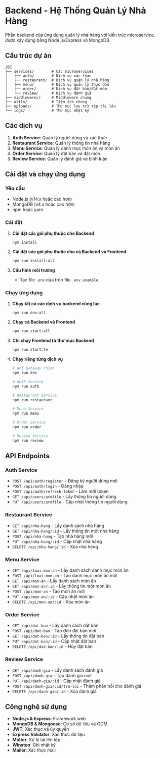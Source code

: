 # Backend - Hệ Thống Quản Lý Nhà Hàng

Phần backend của ứng dụng quản lý nhà hàng với kiến trúc microservice, được xây dựng bằng Node.js/Express và MongoDB.

## Cấu trúc dự án

```
/BE
├── services/        # Các microservices
│   ├── auth/        # Dịch vụ xác thực
│   ├── restaurant/  # Dịch vụ quản lý nhà hàng
│   ├── menu/        # Dịch vụ quản lý thực đơn
│   ├── order/       # Dịch vụ đặt bàn/đặt món
│   └── review/      # Dịch vụ đánh giá
├── middlewares/     # Middleware chung
├── utils/           # Tiện ích chung
├── uploads/         # Thư mục lưu trữ tệp tải lên
└── logs/            # Thư mục nhật ký
```

## Các dịch vụ

1. **Auth Service**: Quản lý người dùng và xác thực
2. **Restaurant Service**: Quản lý thông tin nhà hàng
3. **Menu Service**: Quản lý danh mục món ăn và món ăn
4. **Order Service**: Quản lý đặt bàn và đặt món
5. **Review Service**: Quản lý đánh giá và bình luận

## Cài đặt và chạy ứng dụng

### Yêu cầu

- Node.js (v14.x hoặc cao hơn)
- MongoDB (v4.x hoặc cao hơn)
- npm hoặc yarn

### Cài đặt

1. **Cài đặt các gói phụ thuộc cho Backend**
   ```bash
   npm install
   ```

2. **Cài đặt các gói phụ thuộc cho cả Backend và Frontend**
   ```bash
   npm run install:all
   ```

3. **Cấu hình môi trường**
   - Tạo file `.env` dựa trên file `.env.example`

### Chạy ứng dụng

1. **Chạy tất cả các dịch vụ backend cùng lúc**
   ```bash
   npm run dev:all
   ```

2. **Chạy cả Backend và Frontend**
   ```bash
   npm run start:all
   ```

3. **Chỉ chạy Frontend từ thư mục Backend**
   ```bash
   npm run start:fe
   ```

4. **Chạy riêng từng dịch vụ**
   ```bash
   # API Gateway chính
   npm run dev
   
   # Auth Service
   npm run auth
   
   # Restaurant Service
   npm run restaurant
   
   # Menu Service
   npm run menu
   
   # Order Service
   npm run order
   
   # Review Service
   npm run review
   ```

## API Endpoints

### Auth Service
- `POST /api/auth/register` - Đăng ký người dùng mới
- `POST /api/auth/login` - Đăng nhập
- `POST /api/auth/refresh-token` - Làm mới token
- `GET /api/users/profile` - Lấy thông tin người dùng
- `PUT /api/users/profile` - Cập nhật thông tin người dùng

### Restaurant Service
- `GET /api/nha-hang` - Lấy danh sách nhà hàng
- `GET /api/nha-hang/:id` - Lấy thông tin một nhà hàng
- `POST /api/nha-hang` - Tạo nhà hàng mới
- `PUT /api/nha-hang/:id` - Cập nhật nhà hàng
- `DELETE /api/nha-hang/:id` - Xóa nhà hàng

### Menu Service
- `GET /api/loai-mon-an` - Lấy danh sách danh mục món ăn
- `POST /api/loai-mon-an` - Tạo danh mục món ăn mới
- `GET /api/mon-an` - Lấy danh sách món ăn
- `GET /api/mon-an/:id` - Lấy thông tin một món ăn
- `POST /api/mon-an` - Tạo món ăn mới
- `PUT /api/mon-an/:id` - Cập nhật món ăn
- `DELETE /api/mon-an/:id` - Xóa món ăn

### Order Service
- `GET /api/dat-ban` - Lấy danh sách đặt bàn
- `POST /api/dat-ban` - Tạo đơn đặt bàn mới
- `GET /api/dat-ban/:id` - Lấy thông tin đặt bàn
- `PUT /api/dat-ban/:id` - Cập nhật đặt bàn
- `DELETE /api/dat-ban/:id` - Hủy đặt bàn

### Review Service
- `GET /api/danh-gia` - Lấy danh sách đánh giá
- `POST /api/danh-gia` - Tạo đánh giá mới
- `PUT /api/danh-gia/:id` - Cập nhật đánh giá
- `POST /api/danh-gia/:id/tra-loi` - Thêm phản hồi cho đánh giá
- `DELETE /api/danh-gia/:id` - Xóa đánh giá

## Công nghệ sử dụng

- **Node.js & Express**: Framework web
- **MongoDB & Mongoose**: Cơ sở dữ liệu và ODM
- **JWT**: Xác thực và ủy quyền
- **Express Validator**: Xác thực dữ liệu
- **Multer**: Xử lý tải lên tệp
- **Winston**: Ghi nhật ký
- **Mailer**: Xác thực mail


